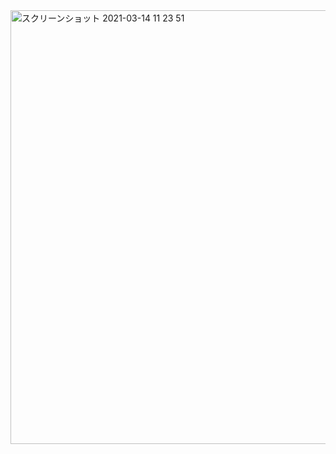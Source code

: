 <img width="694" alt="スクリーンショット 2021-03-14 11 23 51" src="https://user-images.githubusercontent.com/32564487/111061427-b5a89180-84e6-11eb-9e36-8502fc15e305.png">

